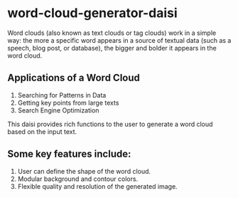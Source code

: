 # word-cloud-generator-daisi
Word clouds (also known as text clouds or tag clouds) work in a simple way: the more a specific word appears in a source of textual data (such as a speech, blog post, or database), the bigger and bolder it appears in the word cloud.
## Applications of a Word Cloud 
1) Searching for Patterns in Data
2) Getting key points from large texts
3) Search Engine Optimization

This daisi provides rich functions to the user to generate a word cloud based on the input text. <br>
## Some key features include: 
1) User can define the shape of the word cloud. 
2) Modular background and contour colors.
3) Flexible quality and resolution of the generated image.
